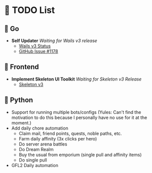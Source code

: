 # 📝 TODO List

## 🚀 Go
- **Self Updater**
  _Waiting for Wails v3 release_
    - [Wails v3 Status](https://v3alpha.wails.io/status/)
    - [GitHub Issue #1178](https://github.com/wailsapp/wails/issues/1178)

## 🎨 Frontend
- **Implement Skeleton UI Toolkit**
  _Waiting for Skeleton v3 Release_
    - [Skeleton v3](https://github.com/skeletonlabs/skeleton/discussions/3175)

## 🐍 Python
- Support for running multiple bots/configs (Yules: Can't find the motivation to do this because I personally have no use for it at the moment.)
- Add daily chore automation
  - Claim mail, friend points, quests, noble paths, etc.
  - Farm daily affinity (3x clicks per hero)
  - Do server arena battles
  - Do Dream Realm
  - Buy the usual from emporium (single pull and affinity items)
  - Do single pull
- GFL2 Daily automation
